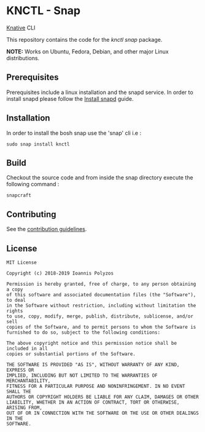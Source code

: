 # KNCTL - Snap

 [Knative](https://github.com/knative/) CLI


This repository contains the code for the _knctl_ *snap* package.

**NOTE:**
  Works on Ubuntu, Fedora, Debian, and other major Linux distributions.

## Prerequisites

 Prerequisites include a linux installation and the snapd service. In order to install snapd please follow the [Install snapd](https://docs.snapcraft.io/core/install) guide.

## Installation

In order to install the bosh snap use the 'snap' cli i.e :

```
sudo snap install knctl
```

## Build

Checkout the source code and from inside the snap directory execute the following command :

```
snapcraft
```


## Contributing

 See the [contribution guidelines](CONTRIBUTING.md).

## License
```
MIT License

Copyright (c) 2018-2019 Ioannis Polyzos

Permission is hereby granted, free of charge, to any person obtaining a copy
of this software and associated documentation files (the "Software"), to deal
in the Software without restriction, including without limitation the rights
to use, copy, modify, merge, publish, distribute, sublicense, and/or sell
copies of the Software, and to permit persons to whom the Software is
furnished to do so, subject to the following conditions:

The above copyright notice and this permission notice shall be included in all
copies or substantial portions of the Software.

THE SOFTWARE IS PROVIDED "AS IS", WITHOUT WARRANTY OF ANY KIND, EXPRESS OR
IMPLIED, INCLUDING BUT NOT LIMITED TO THE WARRANTIES OF MERCHANTABILITY,
FITNESS FOR A PARTICULAR PURPOSE AND NONINFRINGEMENT. IN NO EVENT SHALL THE
AUTHORS OR COPYRIGHT HOLDERS BE LIABLE FOR ANY CLAIM, DAMAGES OR OTHER
LIABILITY, WHETHER IN AN ACTION OF CONTRACT, TORT OR OTHERWISE, ARISING FROM,
OUT OF OR IN CONNECTION WITH THE SOFTWARE OR THE USE OR OTHER DEALINGS IN THE
SOFTWARE.
```
